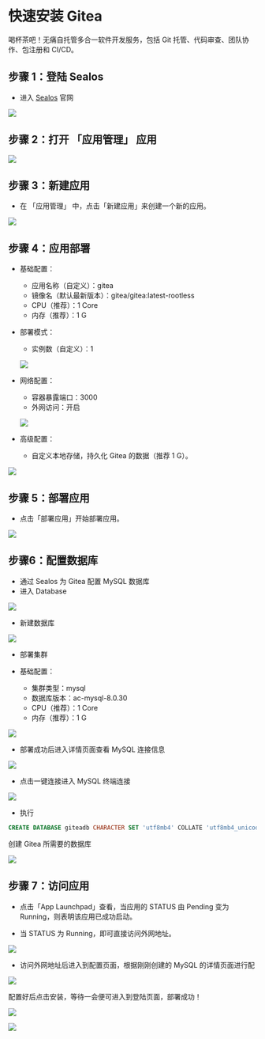 # 快速安装 Gitea

喝杯茶吧！无痛自托管多合一软件开发服务，包括 Git 托管、代码审查、团队协作、包注册和 CI/CD。

## 步骤 1：登陆 Sealos

- 进入 [Sealos](https://cloud.sealos.io/) 官网

![](../images/gitea-0.png)

## 步骤 2：打开 「应用管理」 应用

![](../images/gitea-1.png)

## 步骤 3：新建应用

- 在 「应用管理」 中，点击「新建应用」来创建一个新的应用。

![](../images/gitea-2.png)

## 步骤 4：应用部署

- 基础配置：

  - 应用名称（自定义）：gitea
  - 镜像名（默认最新版本）：gitea/gitea:latest-rootless
  - CPU（推荐）：1 Core
  - 内存（推荐）：1 G

- 部署模式：

  - 实例数（自定义）：1

  ![](../images/gitea-3.png)

- 网络配置：

  - 容器暴露端口：3000
  - 外网访问：开启

  ![](../images/gitea-4.png)

- 高级配置：

  - 自定义本地存储，持久化 Gitea 的数据（推荐 1 G）。

![](../images/gitea-5.png)

## 步骤 5：部署应用

- 点击「部署应用」开始部署应用。

![](../images/gitea-6.png)

## 步骤6：配置数据库

- 通过 Sealos 为 Gitea 配置 MySQL 数据库
- 进入 Database

![](../images/gitea-9.png)

- 新建数据库

![](../images/gitea-10.png)

- 部署集群

- 基础配置：

  - 集群类型：mysql
  - 数据库版本：ac-mysql-8.0.30
  - CPU（推荐）：1 Core
  - 内存（推荐）：1 G
  

![](../images/gitea-11.png)

- 部署成功后进入详情页面查看 MySQL 连接信息

![](../images/gitea-12.png)

- 点击一键连接进入 MySQL 终端连接

![](../images/gitea-13.png)

- 执行

```sql
CREATE DATABASE giteadb CHARACTER SET 'utf8mb4' COLLATE 'utf8mb4_unicode_ci';
```

创建 Gitea 所需要的数据库

![](../images/gitea-14.png)

## 步骤 7：访问应用

- 点击「App Launchpad」查看，当应用的 STATUS 由 Pending 变为 Running，则表明该应用已成功启动。

- 当 STATUS 为 Running，即可直接访问外网地址。

![](../images/gitea-7.png)

- 访问外网地址后进入到配置页面，根据刚刚创建的 MySQL 的详情页面进行配

![](../images/gitea-15.png)

配置好后点击安装，等待一会便可进入到登陆页面，部署成功！

![](../images/gitea-16.png)

![](../images/gitea-17.png)

